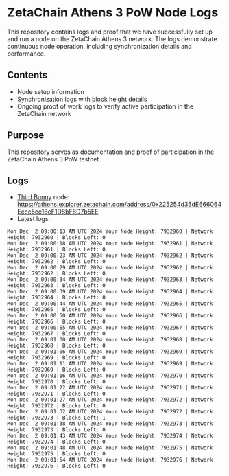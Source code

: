 # ZetaChain Athens 3 PoW Node Logs
This repository contains logs and proof that we have successfully set up and run a node on the ZetaChain Athens 3 network. The logs demonstrate continuous node operation, including synchronization details and performance.

## Contents
- Node setup information
- Synchronization logs with block height details
- Ongoing proof of work logs to verify active participation in the ZetaChain network

## Purpose
This repository serves as documentation and proof of participation in the ZetaChain Athens 3 PoW testnet.

## Logs

- [Third Bunny](https://thirdbunny.xyz/) node: https://athens.explorer.zetachain.com/address/0x225254d35dE666064Eccc5ce16eF1D8bF8D7b5EE
- Latest logs:
```
Mon Dec  2 09:00:13 AM UTC 2024 Your Node Height: 7932960 | Network Height: 7932960 | Blocks Left: 0
Mon Dec  2 09:00:18 AM UTC 2024 Your Node Height: 7932961 | Network Height: 7932961 | Blocks Left: 0
Mon Dec  2 09:00:23 AM UTC 2024 Your Node Height: 7932962 | Network Height: 7932962 | Blocks Left: 0
Mon Dec  2 09:00:29 AM UTC 2024 Your Node Height: 7932962 | Network Height: 7932962 | Blocks Left: 0
Mon Dec  2 09:00:34 AM UTC 2024 Your Node Height: 7932963 | Network Height: 7932963 | Blocks Left: 0
Mon Dec  2 09:00:39 AM UTC 2024 Your Node Height: 7932964 | Network Height: 7932964 | Blocks Left: 0
Mon Dec  2 09:00:44 AM UTC 2024 Your Node Height: 7932965 | Network Height: 7932965 | Blocks Left: 0
Mon Dec  2 09:00:50 AM UTC 2024 Your Node Height: 7932966 | Network Height: 7932966 | Blocks Left: 0
Mon Dec  2 09:00:55 AM UTC 2024 Your Node Height: 7932967 | Network Height: 7932967 | Blocks Left: 0
Mon Dec  2 09:01:00 AM UTC 2024 Your Node Height: 7932968 | Network Height: 7932968 | Blocks Left: 0
Mon Dec  2 09:01:06 AM UTC 2024 Your Node Height: 7932969 | Network Height: 7932969 | Blocks Left: 0
Mon Dec  2 09:01:11 AM UTC 2024 Your Node Height: 7932969 | Network Height: 7932969 | Blocks Left: 0
Mon Dec  2 09:01:16 AM UTC 2024 Your Node Height: 7932970 | Network Height: 7932970 | Blocks Left: 0
Mon Dec  2 09:01:22 AM UTC 2024 Your Node Height: 7932971 | Network Height: 7932971 | Blocks Left: 0
Mon Dec  2 09:01:27 AM UTC 2024 Your Node Height: 7932972 | Network Height: 7932972 | Blocks Left: 0
Mon Dec  2 09:01:32 AM UTC 2024 Your Node Height: 7932972 | Network Height: 7932973 | Blocks Left: 1
Mon Dec  2 09:01:38 AM UTC 2024 Your Node Height: 7932973 | Network Height: 7932973 | Blocks Left: 0
Mon Dec  2 09:01:43 AM UTC 2024 Your Node Height: 7932974 | Network Height: 7932974 | Blocks Left: 0
Mon Dec  2 09:01:48 AM UTC 2024 Your Node Height: 7932975 | Network Height: 7932975 | Blocks Left: 0
Mon Dec  2 09:01:54 AM UTC 2024 Your Node Height: 7932976 | Network Height: 7932976 | Blocks Left: 0
```
